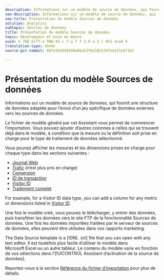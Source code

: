 ```yaml
---
description: Informations sur un modèle de source de données, qui fournit une structure de données adaptée pour l’envoi d’un jeu spécifique de données externes vers les sources de données.
seo-description: Informations sur un modèle de source de données, qui fournit une structure de données adaptée pour l’envoi d’un jeu spécifique de données externes vers les sources de données.
seo-title: Présentation du modèle Sources de données
solution: Analytics
subtopic: Sources de données
title: Présentation du modèle Sources de données
topic: Développeur et mise en œuvre
uuid: e 768 bcff-a 996-44 c 7-a 7 f 2-9 a 2 c 651 ecad 9
translation-type: tm+mt
source-git-commit: 86fe1b3650100a05e52fb2102134fee515c871b1

---
```



# Présentation du modèle Sources de données

Informations sur un modèle de source de données, qui fournit une structure de données adaptée pour l’envoi d’un jeu spécifique de données externes vers les sources de données.

Le fichier de modèle généré par cet Assistant vous permet de commencer l’importation. Vous pouvez ajouter d’autres colonnes à celles qui se trouvent déjà dans le modèle, à condition que la mesure ou la définition soit prise en charge pour le type de traitement de données sélectionné.

Vous pouvez afficher les mesures et les dimensions prises en charge pour chaque type dans les sections suivantes :

* [Journal Web](../../../import/c-data-sources/c-datasrc-types/datasrc-web-log.md#concept_E25D89C8B90A41FEB7DF4E936CACEE2B)
* [Trafic](../../../import/c-data-sources/c-datasrc-types/datasrc-traffic.md#concept_F50D3AC6A5544D06BB81EF1E279576BC) (n’est plus pris en charge)
* [Conversion](../../../import/c-data-sources/c-datasrc-types/datasrc-conversion.md#concept_FA3B6557128649C0B662E95C6B617FA0)
* [ID de transaction](../../../import/c-data-sources/c-datasrc-types/datasrc-transactionid.md#concept_A97302E9EC45468A8F30285FACE8C776)
* [Visitor ID](../../../import/c-data-sources/c-datasrc-types/datasrc-visitorid.md#concept_1CFAA61D57A84B22A41F7A8E0DFCAAB5)
* [Traitement complet](../../../import/c-data-sources/c-datasrc-types/datasrc-full-processing.md#concept_975B1BB9981D49139B4EE09C78CDE6ED)

For example, for a Visitor ID data type, you can add a column for any metric or dimensions listed in [Visitor ID](../../../import/c-data-sources/c-datasrc-types/datasrc-visitorid.md#concept_1CFAA61D57A84B22A41F7A8E0DFCAAB5).

Une fois le modèle créé, vous pouvez le télécharger, y entrer des données, puis transférer les données vers le site FTP de la fonctionnalité Sources de données. Une fois les données importées traitées par le serveur de sources de données, elles peuvent être utilisées dans vos rapports marketing.

The Data Source template is a [!DNL .txt] file that you can open with any text editor. Il est toutefois plus facile d’utiliser le modèle dans Microsoft Excel ou un autre tableur. Le contenu du modèle varie en fonction de vos sélections dans l’[!UICONTROL Assistant d’activation de la source de données].

Reportez-vous à la section [Référence du fichier d’importation](../../../import/c-data-sources/datasrc-template/datasrc-import-file-reference.md#concept_472095E1D011434D98A21C101A4618BD) pour plus de détails.
